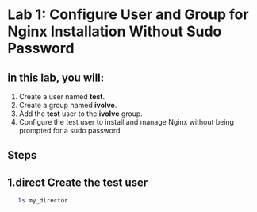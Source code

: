 # Lab 1: Configure User and Group for Nginx Installation Without Sudo Password
## in this lab, you will:
1. Create a user named **test**.
2. Create a group named **ivolve**.
3. Add the **test** user to the **ivolve** group.
4. Configure the test user to install and manage Nginx without being prompted for a sudo password.
## Steps
## 1.direct Create the test user
```bash
   ls my_director

```
